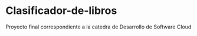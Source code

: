 # Clasificador-de-libros
Proyecto final correspondiente a la catedra de Desarrollo de Software Cloud
